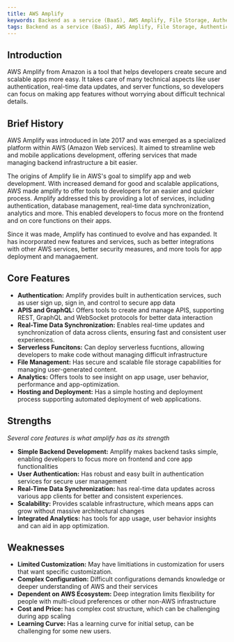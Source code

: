 ```yaml
---
title: AWS Amplify
keywords: Backend as a service (BaaS), AWS Amplify, File Storage, Authentication, Real-time database
tags: Backend as a service (BaaS), AWS Amplify, File Storage, Authentication, Real-time database
---
```


## Introduction

AWS Amplify from Amazon is a tool that helps developers create secure and scalable apps more easy. It takes care of many technical aspects like user authentication, real-time data updates, and server functions, so developers can focus on making app features without worrying about difficult technical details.

## Brief History

AWS Amplify was introduced in late 2017 and was emerged as a specialized platform within AWS (Amazon Web services). It aimed to streamline web and mobile applications development, offering services that made managing backend infrastructure a bit easier.

The origins of Amplify lie in AWS's goal to simplify app and web development. With increased demand for good and scalable applications, AWS made amplify to offer tools to developers for an easier and quicker process. Amplify addressed this by providing a lot of services, including authentication, database management, real-time data synchronization, analytics and more. This enabled developers to focus more on the frontend and on core functions on their apps.

Since it was made, Amplify has continued to evolve and has expanded. It has incorporated new features and services, such as better integrations with other AWS services, better security measures, and more tools for app deployment and managaement.

## Core Features

- **Authentication:** Amplify provides built in authentication services, such as user sign up, sign in, and control to secure app data
- **APIS and GraphQL:** Offers tools to create and manage APIS, supporting REST, GraphQL and WebSocket protocols for better data interaction
- **Real-Time Data Synchronization:** Enables real-time updates and synchronization of data across clients, ensuring fast and consistent user experiences.
- **Serverless Funcitons:** Can deploy serverless fucntions, allowing developers to make code without managing difficult infrastructure
- **File Management:** Has secure and scalable file storage capabilities for managing user-generated content.
- **Analytics:** Offers tools to see insight on app usage, user behavior, performance and app-optimization.
- **Hosting and Deployment:** Has a simple hosting and deployment process supporting automated deployment of web applications.


## Strengths
_Several core features is what amplify has as its strength_

- **Simple Backend Development:** Amplify makes backend tasks simple, enabling developers to focus more on frontend and core app functionalities
- **User Authentication:** Has robust and easy built in authentication services for secure user management
- **Real-Time Data Synchronization:** has real-time data updates across various app clients for better and consistent experiences.
- **Scalability:** Provides scalable infrastructure, which means apps can grow without massive architectural changes
- **Integrated Analytics:** has tools for app usage, user behavior insights and can aid in app optimization.

## Weaknesses

- **Limited Customization:** May have limitiations in customization for users that want specific customization.
- **Complex Configuration:** Difficult configurations demands knowledge or deeper understanding of AWS and their services
- **Dependent on AWS Ecosystem:** Deep integration limits flexibility for people with multi-cloud preferences or other non-AWS infrastructure
- **Cost and Price:** has complex cost structure, which can be challenging during app scaling
- **Learning Curve:** Has a learning curve for initial setup, can be challenging for some new users.


